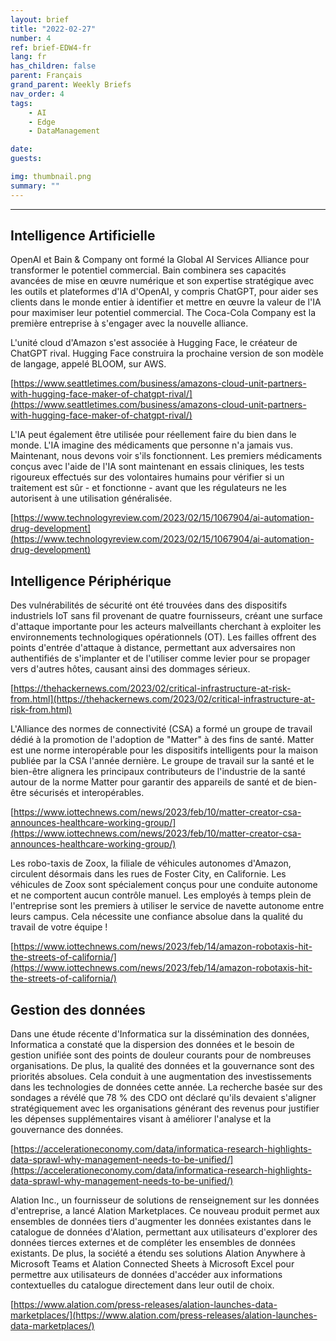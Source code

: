 ```yaml
---
layout: brief
title: "2022-02-27"
number: 4
ref: brief-EDW4-fr
lang: fr
has_children: false
parent: Français
grand_parent: Weekly Briefs
nav_order: 4
tags:
    - AI
    - Edge
    - DataManagement

date: 
guests:

img: thumbnail.png
summary: ""
---
```




---

## Intelligence Artificielle

OpenAI et Bain & Company ont formé la Global AI Services Alliance pour transformer le potentiel commercial. Bain combinera ses capacités avancées de mise en œuvre numérique et son expertise stratégique avec les outils et plateformes d'IA d'OpenAI, y compris ChatGPT, pour aider ses clients dans le monde entier à identifier et mettre en œuvre la valeur de l'IA pour maximiser leur potentiel commercial. The Coca-Cola Company est la première entreprise à s'engager avec la nouvelle alliance.

L'unité cloud d'Amazon s'est associée à Hugging Face, le créateur de ChatGPT rival. Hugging Face construira la prochaine version de son modèle de langage, appelé BLOOM, sur AWS.

[https://www.seattletimes.com/business/amazons-cloud-unit-partners-with-hugging-face-maker-of-chatgpt-rival/](https://www.seattletimes.com/business/amazons-cloud-unit-partners-with-hugging-face-maker-of-chatgpt-rival/)

L'IA peut également être utilisée pour réellement faire du bien dans le monde. L'IA imagine des médicaments que personne n'a jamais vus. Maintenant, nous devons voir s'ils fonctionnent. Les premiers médicaments conçus avec l'aide de l'IA sont maintenant en essais cliniques, les tests rigoureux effectués sur des volontaires humains pour vérifier si un traitement est sûr - et fonctionne - avant que les régulateurs ne les autorisent à une utilisation généralisée.

[https://www.technologyreview.com/2023/02/15/1067904/ai-automation-drug-development](https://www.technologyreview.com/2023/02/15/1067904/ai-automation-drug-development)

## Intelligence Périphérique

Des vulnérabilités de sécurité ont été trouvées dans des dispositifs industriels IoT sans fil provenant de quatre fournisseurs, créant une surface d'attaque importante pour les acteurs malveillants cherchant à exploiter les environnements technologiques opérationnels (OT). Les failles offrent des points d'entrée d'attaque à distance, permettant aux adversaires non authentifiés de s'implanter et de l'utiliser comme levier pour se propager vers d'autres hôtes, causant ainsi des dommages sérieux.

[https://thehackernews.com/2023/02/critical-infrastructure-at-risk-from.html](https://thehackernews.com/2023/02/critical-infrastructure-at-risk-from.html)

L'Alliance des normes de connectivité (CSA) a formé un groupe de travail dédié à la promotion de l'adoption de "Matter" à des fins de santé. Matter est une norme interopérable pour les dispositifs intelligents pour la maison publiée par la CSA l'année dernière. Le groupe de travail sur la santé et le bien-être alignera les principaux contributeurs de l'industrie de la santé autour de la norme Matter pour garantir des appareils de santé et de bien-être sécurisés et interopérables.

[https://www.iottechnews.com/news/2023/feb/10/matter-creator-csa-announces-healthcare-working-group/](https://www.iottechnews.com/news/2023/feb/10/matter-creator-csa-announces-healthcare-working-group/)

Les robo-taxis de Zoox, la filiale de véhicules autonomes d'Amazon, circulent désormais dans les rues de Foster City, en Californie. Les véhicules de Zoox sont spécialement conçus pour une conduite autonome et ne comportent aucun contrôle manuel. Les employés à temps plein de l'entreprise sont les premiers à utiliser le service de navette autonome entre leurs campus. Cela nécessite une confiance absolue dans la qualité du travail de votre équipe !

[https://www.iottechnews.com/news/2023/feb/14/amazon-robotaxis-hit-the-streets-of-california/](https://www.iottechnews.com/news/2023/feb/14/amazon-robotaxis-hit-the-streets-of-california/)

## Gestion des données

Dans une étude récente d'Informatica sur la dissémination des données, Informatica a constaté que la dispersion des données et le besoin de gestion unifiée sont des points de douleur courants pour de nombreuses organisations. De plus, la qualité des données et la gouvernance sont des priorités absolues. Cela conduit à une augmentation des investissements dans les technologies de données cette année. La recherche basée sur des sondages a révélé que 78 % des CDO ont déclaré qu'ils devaient s'aligner stratégiquement avec les organisations générant des revenus pour justifier les dépenses supplémentaires visant à améliorer l'analyse et la gouvernance des données.

[https://accelerationeconomy.com/data/informatica-research-highlights-data-sprawl-why-management-needs-to-be-unified/](https://accelerationeconomy.com/data/informatica-research-highlights-data-sprawl-why-management-needs-to-be-unified/)

Alation Inc., un fournisseur de solutions de renseignement sur les données d'entreprise, a lancé Alation Marketplaces. Ce nouveau produit permet aux ensembles de données tiers d'augmenter les données existantes dans le catalogue de données d'Alation, permettant aux utilisateurs d'explorer des données tierces externes et de compléter les ensembles de données existants. De plus, la société a étendu ses solutions Alation Anywhere à Microsoft Teams et Alation Connected Sheets à Microsoft Excel pour permettre aux utilisateurs de données d'accéder aux informations contextuelles du catalogue directement dans leur outil de choix.

[https://www.alation.com/press-releases/alation-launches-data-marketplaces/](https://www.alation.com/press-releases/alation-launches-data-marketplaces/)

